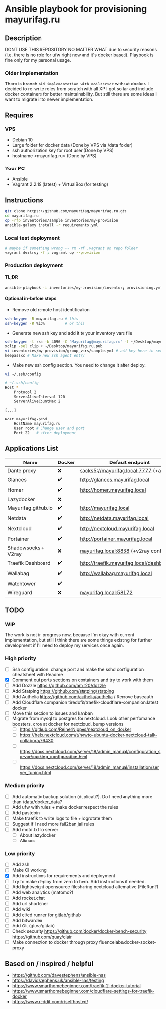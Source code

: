 # Ansible playbook for provisioning mayurifag.ru

## Description

DONT USE THIS REPOSITORY NO MATTER WHAT due to security reasons (i.e. there
is no role for ufw right now and it's docker based). Playbook is fine only for
my personal usage.

### Older implementation

There is branch `old-implementation-with-mailserver` without docker. I decided
to re-write roles from scratch with all XP I got so far and include docker
containers for better maintainability. But still there are some ideas I want to
migrate into newer implementation.

## Requires

### VPS

- Debian 10
- Large folder for docker data (Done by VPS via /data folder)
- ssh authorization key for root user (Done by VPS)
- hostname <mayurifag.ru> (Done by VPS)

### Your PC

- Ansible
- Vagrant 2.2.19 (latest) + VirtualBox (for testing)

## Instructions

```sh
git clone https://github.com/Mayurifag/mayurifag.ru.git
cd mayurifag.ru
cp -rfp inventories/sample inventories/my-provision
ansible-galaxy install -r requirements.yml
```

### Local test deployment

```sh
# maybe if something wrong -- rm -rf .vagrant on repo folder
vagrant destroy -f ; vagrant up --provision
```

### Production deployment

#### TL;DR

```sh
ansible-playbook -i inventories/my-provision/inventory provisioning.yml
```

#### Optional in-before steps

- Remove old remote host identification

```sh
ssh-keygen -R mayurifag.ru # this
ssh-keygen -R %ip%         # or this
```

- Generate new ssh key and add it to your inventory vars file

```sh
ssh-keygen -t rsa -b 4096 -C "Mayurifag@mayurifag.ru" -f ~/Desktop/mayurifag.ru
xclip -sel clip < ~/Desktop/mayurifag.ru.pub
vi inventories/my-provision/group_vars/sample.yml # add key here in section
keepassxc # Make new ssh agent entry
```

- Make new ssh config section. You need to change it after deploy.

```sh
vi ~/.ssh/config

# ~/.ssh/config
Host *
    Protocol 2
    ServerAliveInterval 120
    ServerAliveCountMax 2

[...]

Host mayurifag-prod
    HostName mayurifag.ru
    User root # Change user and port
    Port 22   # after deployment
```

## Applications List

| Name                | Docker             | Default endpoint                              | App. Port   |
| ------------------- | ------------------ | --------------------------------------------- | ----------- |
| Dante proxy         | :x:                | <socks5://mayurifag.local:7777> (+auth)       | 7777        |
| Glances             | :heavy_check_mark: | <http://glances.mayurifag.local>              | 61208/61209 |
| Homer               | :heavy_check_mark: | <http://homer.mayurifag.local>                | 8080        |
| Lazydocker          | :x:                |                                               |             |
| Mayurifag.github.io | :heavy_check_mark: | <http://mayurifag.local>                      | 8005        |
| Netdata             | :heavy_check_mark: | <http://netdata.mayurifag.local>              | 19999       |
| Nextcloud           | :heavy_check_mark: | <http://nextcloud.mayurifag.local>            | 80          |
| Portainer           | :heavy_check_mark: | <http://portainer.mayurifag.local>            | 9000        |
| Shadowsocks + V2ray | :x:                | <mayurifag.local:8888> (+v2ray config)        | 8888        |
| Traefik Dashboard   | :heavy_check_mark: | <http://traefik.mayurifag.local/dashboard/#/> | 8080 (?)    |
| Wallabag            | :heavy_check_mark: | <http://wallabag.mayurifag.local>             | 80          |
| Watchtower          | :heavy_check_mark: |                                               |             |
| Wireguard           | :x:                | <mayurifag.local:58172>                       | 58172       |

## TODO

### WIP

The work is not in progress now, because I'm okay with current implementation,
but still I think there are some things existing for further development if I'll
need to deploy my services once again.

### High priority

- [ ] Ssh configuration: change port and make the sshd configuration cheatsheet with Readme
- [x] Comment out ports sections on containers and try to work with them
- [ ] Add Dozzle <https://github.com/amir20/dozzle>
- [ ] Add Statping <https://github.com/statping/statping>
- [ ] Add Authelia <https://github.com/authelia/authelia> / Remove baseauth
- [ ] Add Cloudflare companion tiredofit/traefik-cloudflare-companion:latest docker
- [ ] Move this section to issues and kanban
- [ ] Migrate from mysql to postgres for nextcloud. Look other perfomance boosters. cron at docker for nextcloud. bump versions
  - [ ] <https://github.com/ReinerNippes/nextcloud_on_docker>
  - [ ] <https://help.nextcloud.com/t/howto-ubuntu-docker-nextcloud-talk-collabora/76430>
  - [ ] <https://docs.nextcloud.com/server/18/admin_manual/configuration_server/caching_configuration.html>
  - [ ] <https://docs.nextcloud.com/server/18/admin_manual/installation/server_tuning.html>

### Medium priority

- [ ] Add automatic backup solution (duplicati?). Do I need anything more than
      /data/docker_data?
- [ ] Add ufw with rules + make docker respect the rules
- [ ] Add pastebin
- [ ] Make traefik to write logs to file + logrotate them
- [ ] Suggest if I need more fail2ban jail rules
- [ ] Add motd.txt to server
  - [ ] About lazydocker
  - [ ] Aliases

### Low priority

- [ ] Add zsh
- [ ] Make CI working
- [x] Add instructions for requirements and deployment
- [ ] Try to make deploy from zero to hero. Add instructions if needed.
- [ ] Add lightweight opensource filesharing nextcloud alternative (FileRun?)
- [ ] Add web analytics (matomo?)
- [ ] Add rocket.chat
- [ ] Add url shortener
- [ ] Add wiki
- [ ] Add ci/cd runner for gitlab/github
- [ ] Add bitwarden
- [ ] Add Git (gitea/gitlab)
- [ ] Check security <https://github.com/docker/docker-bench-security> <https://github.com/quay/clair>
- [ ] Make connection to docker through proxy fluencelabs/docker-socket-proxy

## Based on / inspired / helpful

- <https://github.com/davestephens/ansible-nas>
- <https://davidstephens.uk/ansible-nas/testing>
- <https://www.smarthomebeginner.com/traefik-2-docker-tutorial>
- <https://www.smarthomebeginner.com/cloudflare-settings-for-traefik-docker>
- <https://www.reddit.com/r/selfhosted/>
